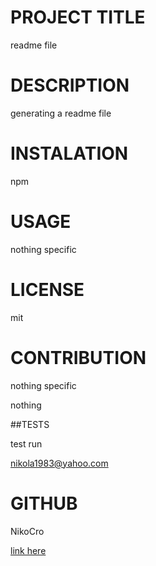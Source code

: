 # PROJECT TITLE

readme file

# DESCRIPTION

generating a readme file

# INSTALATION

npm

# USAGE

nothing specific

# LICENSE

mit

# CONTRIBUTION

nothing specific

nothing

##TESTS

test run

nikola1983@yahoo.com

# GITHUB

NikoCro

[link here](https://drive.google.com/file/d/1NwJqlNxG0dpNRA9EfECawarSaU1GgC3o/view)
